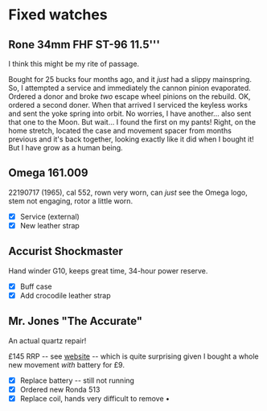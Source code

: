 # Fixed watches

## Rone 34mm FHF ST-96 11.5'''
I think this might be my rite of passage.

Bought for 25 bucks four months ago, and it _just_ had a slippy mainspring. So, I attempted a service and immediately the cannon pinion evaporated. Ordered a donor and broke _two_ escape wheel pinions on the rebuild. OK, ordered a second doner. When that arrived I serviced the keyless works and sent the yoke spring into orbit. No worries, I have another... also sent that one to the Moon. But wait... I found the first on my pants! Right, on the home stretch, located the case and movement spacer from months previous and it's back together, looking exactly like it did when I bought it! But I have grow as a human being.

## Omega 161.009
22190717 (1965), cal 552, rown very worn, can _just_ see the Omega logo, stem not engaging, rotor a little worn.

- [x] Service (external)
- [x] New leather strap

## Accurist Shockmaster
Hand winder G10, keeps great time, 34-hour power reserve.

- [x] Buff case
- [x] Add crocodile leather strap

## Mr. Jones "The Accurate"
An actual quartz repair!

£145 RRP -- see [website](https://mrjoneswatches.com/products/the-accurate) -- which is quite surprising given I bought a whole new movement _with_ battery for £9.

- [x] Replace battery -- still not running
- [x] Ordered new Ronda 513
- [x] Replace coil, hands very difficult to remove
• 

